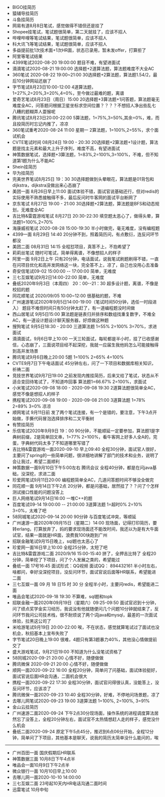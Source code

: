 * BIGO挂简历  
* 猿辅导挂简历  
* 斗鱼挂简历  
* 网易有道8月8日笔试，感觉做得不错但还是挂了  
* Shopee挂笔试，笔试题很简单，第二天就挂了，应该不招人  
* 哔哩哔哩等笔试结果，笔试题很简单，应该不招人   
* 科大讯飞等笔试结果，笔试题很简单，应该不招人   
* 多益提前批1次技术面+1次HR面，状态已录用，暂未发offer，打算拒了  
* 阿里等笔试结果  
* 4399笔试2020-08-20 19:00:00  题目不难，有望进面试  
* 滴滴笔试2020-08-21 19:00:00  选择题+2道算法题，算法题难度不大全AC  
* 360笔试 2020-08-22 19:00~21:00  30选择题+2算法题，算法题1.54/2，最后10分钟网站还崩了  
* 字节笔试8月23日10:00-12:00  4道算法题，1=27%,2=20%,3=20%,4=0%，至今做过最难的题，离谱  
* 爱奇艺笔试8月23日（周日）15:00  20选择题+3算法题+1问答题，算法题毫无难度全AC，问答题问根据卫星坐标求空间位置？？？？不想招人净出些乱七八糟的题糊弄人耍猴呢   
* 腾讯笔试8月23日20:00-22:00 5算法题，1=75%,3=50%,其余=0%，难，而且投简历时忘记内推了，凉凉  
* 360笔试重考2020-08-24 11:00 星期一  2算法题，1=100%,2=55%，求个面试机会  
* CVTE笔试时间 08月24日 19:00 - 20:30   20选择题+2算法题+1设计题，算法题是找主元素和最大上升子序列，难度不高，有望进面试  
* 神策数据笔试，选择题+3算法题，1=83%,2=100%,3=100%，不难，但不知道第1题为什么不能AC   
* Shein挂简历   
* 华为挂简历  
* 完美世界笔试8月25日 19：30  30选择题做到头晕眼花，算法题是01背包和dijkstra，dijkstra没做出来心态崩了   
* 美团一面 8月26日早上11:00  面试体验不错，面试官说基础还行，但对redis的实际使用不熟悉接触得不多，最后反问时牛客网的面试平台断网了       
* 京东笔试  8月27日 19:00 - 21:00 30选择题+2算法题，算法题是BFS和动态规划，无难度全AC   
* 吉比特&雷霆游戏笔试 8月27日  20:30-22:30   填空题太恶心了，做得头晕，算法题1=100%,2=70%     
* 海康威视笔试 2020-08-28 15:00-19:30  半小时做完，毫无难度，没有编程题    
* 4399一面 8月29日 14:40   20分钟不到，照着简历问，有点敷衍，连反问环节都没    
* 美团二面 08月31日 14:15   全程怼项目，真答不上，不抱希望了   
* 莉莉丝笔试 随时可笔试，简单得离谱，不像想招人的样子   
* 阿里一面 9月2日上午  只有20分钟，电话面试，说我笔试刷题刷得不错，一直在问项目优化和高并发网络这一块，完全答不上，凉了，自己也没用心去准备   
* 奇安信笔试09-02 15:00:00 -- 17:00:00  简单，无难度   
* 三七互娱笔试9月2日14:00-22:00   简单，无难度    
* 叠纸2020年9月3日（本周四） 20：00--21：30   超多设计题，离谱，不像是校招的题    
* 同花顺笔试 2020/09/05 10:00~12:00  很基础的题，不难    
* 广州速游笔试2020年9月5日14:00-19:00（笔试时间50分钟，选任一时段进入）  题目不难但时间只有50分钟太赶了，有一道编程题没时间做    
* 西山居笔试 9月5日15:00   算法题是链表归并排序和数组找重复数字，不难全AC，有一道设计题设计聊天服务器，好烦做这种题     
* 搜狗笔试 9月5日18:30 - 20:00  三道算法题 1=55%  2=100%   3=70%，求进面试    
* 滴滴面试，9月6日早上10:00  一天三轮面试，每轮都是半小时，挂了已收感谢信，心态崩了，三面说项目经不起深挖，我就一应届生我他妈怎么可能接触得到高并发场景   
* 腾讯笔试9月6日晚上20:00      5题 1=100% 2=65% 4=100%    
* CVTE9月7日下午电话面试  45分钟左右，问了一下项目和数据库相关知识，祈祷二面     
* 竞技世界笔试9月7日19:00   之前发现内推挂简历，后来又给了笔试，状态从不适合变回待笔试了，不知道咋回事 算法题1=66.67% 2=100%，求面试    
* 小米笔试2020-09-08 18:00 - 2020-09-08 19:30  2道算法题很简单全AC，感觉不像是想招人的样子   
* 携程笔试2020-09-08 19:00 - 2020-09-08 21:00  3道算法题 1=78%  2=89%  3=0%  凉凉   
* 顺网笔试 9月11日前  发了两个笔试连接，有一个是错的，要注意，下午3点开始做，手撕代码冒泡选择排序和二叉平衡树
* 有赞挂简历
* 乐信笔试2020年9月9日 19：00  90分钟，不能顺延一定要参加，算法题1是字典树前缀，2是简单回文串，1=77%  2=100%，看牛客网上好多人全A的，完蛋，字典树代码太多了不知道哪里写错了
* 吉比特&雷霆游戏一面2020-09-10 早上09:40  全程30分钟，面试官人很好，主要问了spring的一些简单问题，很详细地讲解了部门的技术和业务，说明了会让我过，希望二面顺利
* 神策数据一面9月10日下午5:00左右 腾讯会议  全程40分钟，都是在问java基础，没深挖，求进二面
* 珍爱网笔试9月11日20:00 编程题简单全AC，几道问答题时间不够没全做完
* 同花顺一面 9月14日下午2点 20分钟，都是问基础，居然挂了？？问了个怎样测试接口性能的问题没答上
* 巨人网络笔试9月14日16:00 一堆C++的题
* 百度笔试09-14 19:00:00 -- 21:00:00 3道算法题 1=超时0% 2=10% 3=0%，太难了吧
* 58同城笔试2020-09-14 20:00 90分钟 与百度笔试冲突，等顺延
* 广州速游一面2020年09月15日（星期二）14:00 现场面，记得打印简历，要转erlang，打算放弃了，妈的要求现场面还不能改时间，我还以为是有大牛面试官，结果一面就是HR面，浪费我100块跑到广州
* 招联金融笔试9月15日晚上，sql题也太恶心了
* 珍爱网一面16日早上10:00 全程25分钟，太短了吧
* 吉比特&雷霆游戏二面 2020/9/16 15:00-15:40 拼了，全押吉比特了 全程20分钟，简单挖了下项目，问了个人发展之类的，希望能过
* 叠纸一面 17号16:45 面试形式：QQ视频 面试QQ： 894432161 半小时左右，啥都问，幸好没深挖项目，没反问环节，面试官说后面等HR联系，希望能进二面
* 三七互娱一面 09 月 18 日15 时 30 分 全程半小时，主要问redis，希望能进二面
* 唯品会笔试2020-09-18 19:30 不算难，sql题和topk
* 招联金融一面2020年09月19日（星期六）09:25-09:50 面试官迟到十分钟，问了绩点奖学金实习经历，我说没有他就随便问几个问题10分钟就结束了，反问环节我问公司技术栈，很不耐烦说了两个词java和mysql，最差的一次面试体验，拉黑这公司了
* 米哈游笔试9月19日 20:00-22:00 唉，不在状态，感觉就算笔试过了面试也没机会，秋招基本上宣布失败了
* 字节笔试20日晚上19:00 很难，4题只有第3题暴力40%，其他没心情做提前交了
* 盛大游戏笔试，9月21日19:00 不知道为什么没笔试资格了
* 58同城2020-09-21 20:00 心情不好，随便做做
* 腾讯微保	2020-09-21 20:00 心情不好，随便做做
* 顺网一面2020-09-22 16:00 全程20分钟，简单问了问基础，面试体验挺好，面试官说后面HR会沟通，二面机会很大
* 携程一面2020-09-22 17:30 全程30分钟，面试官问得很认真，没能答上，没反问环节，应该凉了
* 腾讯微保一面2020-09-23 10:40 全程30分钟，好难，不停地问场景题，凉了
* 去哪儿网笔试2020-09-23 19:00   3道算法题 1=100%, 2=100%, 3=91%
* 金山云挂简历
* 广州速游二面2020-09-24 下午2点30分现场面，操作系统的进程调度算法居然忘了没答上，全程20分钟左右，面试官不太热情想赶人走的样子，感觉没什么机会
* 叠纸二面2020-09-24 原定下午5点45分，推迟到6点06分开始，全程12分钟，简单问了下项目，其他基本是聊天，说我的简历太简单没什么能问的，唉
--------------------------------------------------  
* 广州百田一面 国庆假期后HR联系
* 神策数据三面 10月8日下午4点半
* 唯品会一面10月9日下午2点半
* 微众银行一面 10月10日早上10:00
* 去哪儿网一面2020-10-10 14:00:00
* 三七互娱二面 23号起10天内HR电话沟通二面时间
* 迅雷笔试 10月中旬
